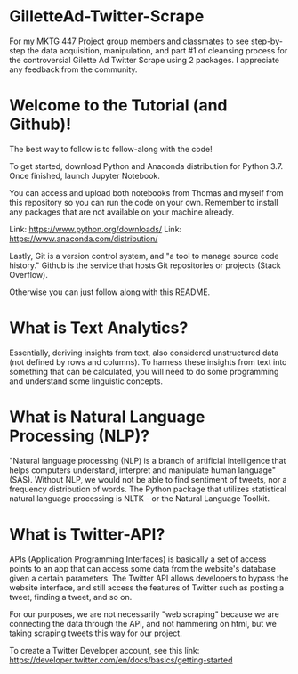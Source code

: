 # GilletteAd-Twitter-Scrape
For my MKTG 447 Project group members and classmates to see step-by-step the data acquisition, manipulation, and part #1 of cleansing process for the controversial Gilette Ad Twitter Scrape using 2 packages. I appreciate any feedback from the community.

# Welcome to the Tutorial (and Github)!
The best way to follow is to follow-along with the code! 

To get started, download Python and Anaconda distribution for Python 3.7. Once finished, launch Jupyter Notebook. 

You can access and upload both notebooks from Thomas and myself from this repository so you can run the code on your own. Remember to install any packages that are not available on your machine already.

Link: https://www.python.org/downloads/
Link: https://www.anaconda.com/distribution/

Lastly, Git is a version control system, and "a tool to manage source code history." Github is the service that hosts Git repositories or projects (Stack Overflow). 

Otherwise you can just follow along with this README.

# What is Text Analytics? 

Essentially, deriving insights from text, also considered unstructured data (not defined by rows and columns). To harness these insights from text into something that can be calculated, you will need to do some programming and understand some linguistic concepts.

# What is Natural Language Processing (NLP)?

"Natural language processing (NLP) is a branch of artificial intelligence that helps computers understand, interpret and manipulate human language" (SAS). Without NLP, we would not be able to find sentiment of tweets, nor a frequency distribution of words. The Python package that utilizes statistical natural language processing is NLTK - or the Natural Language Toolkit.

# What is Twitter-API? 

APIs (Application Programming Interfaces) is basically a set of access points to an app that can access some data from the website's database given a certain parameters. The Twitter API allows developers to bypass the website interface, and still access the features of Twitter such as posting a tweet, finding a tweet, and so on. 

For our purposes, we are not necessarily "web scraping" because we are connecting the data through the API, and not hammering on html, but we taking scraping tweets this way for our project.

To create a Twitter Developer account, see this link: https://developer.twitter.com/en/docs/basics/getting-started



